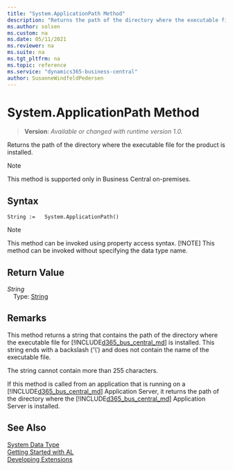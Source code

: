 ```yaml
---
title: "System.ApplicationPath Method"
description: "Returns the path of the directory where the executable file for the product is installed."
ms.author: solsen
ms.custom: na
ms.date: 05/11/2021
ms.reviewer: na
ms.suite: na
ms.tgt_pltfrm: na
ms.topic: reference
ms.service: "dynamics365-business-central"
author: SusanneWindfeldPedersen
---
```

[//]: # (START>DO_NOT_EDIT)
[//]: # (IMPORTANT:Do not edit any of the content between here and the END>DO_NOT_EDIT.)
[//]: # (Any modifications should be made in the .xml files in the ModernDev repo.)
# System.ApplicationPath Method
> **Version**: _Available or changed with runtime version 1.0._

Returns the path of the directory where the executable file for the product is installed.

> [!NOTE]
> This method is supported only in Business Central on-premises.

## Syntax
```
String :=   System.ApplicationPath()
```
> [!NOTE]
> This method can be invoked using property access syntax.
> [!NOTE]
> This method can be invoked without specifying the data type name.


## Return Value
*String*  
&emsp;Type: [String](../string/string-data-type.md)  



[//]: # (IMPORTANT: END>DO_NOT_EDIT)

## Remarks

This method returns a string that contains the path of the directory where the executable file for [!INCLUDE[d365_bus_central_md](../../includes/d365_bus_central_md.md)] is installed. This string ends with a backslash \('\\'\) and does not contain the name of the executable file.  

The string cannot contain more than 255 characters.  

If this method is called from an application that is running on a [!INCLUDE[d365_bus_central_md](../../includes/d365_bus_central_md.md)] Application Server, it returns the path of the directory where the [!INCLUDE[d365_bus_central_md](../../includes/d365_bus_central_md.md)] Application Server is installed.

## See Also

[System Data Type](system-data-type.md)  
[Getting Started with AL](../../devenv-get-started.md)  
[Developing Extensions](../../devenv-dev-overview.md)